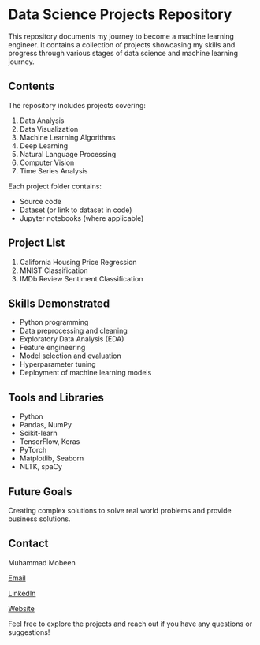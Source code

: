 # Data Science Projects Repository

This repository documents my journey to become a machine learning engineer. It contains a collection of projects showcasing my skills and progress through various stages of data science and machine learning journey.

## Contents

The repository includes projects covering:

1. Data Analysis
2. Data Visualization
3. Machine Learning Algorithms
4. Deep Learning
5. Natural Language Processing
6. Computer Vision
7. Time Series Analysis

Each project folder contains:
- Source code
- Dataset (or link to dataset in code)
- Jupyter notebooks (where applicable)

## Project List

1. California Housing Price Regression
2. MNIST Classification
3. IMDb Review Sentiment Classification

## Skills Demonstrated

- Python programming
- Data preprocessing and cleaning
- Exploratory Data Analysis (EDA)
- Feature engineering
- Model selection and evaluation
- Hyperparameter tuning
- Deployment of machine learning models

## Tools and Libraries

- Python
- Pandas, NumPy
- Scikit-learn
- TensorFlow, Keras
- PyTorch
- Matplotlib, Seaborn
- NLTK, spaCy

## Future Goals

Creating complex solutions to solve real world problems and provide business solutions.

## Contact

Muhammad Mobeen

[Email](muhammad.mobeen100@gmail.com)

[LinkedIn](https://www.linkedin.com/in/mobeen0/)

[Website](https://mobeen0.github.io/Portfolio/)

Feel free to explore the projects and reach out if you have any questions or suggestions!